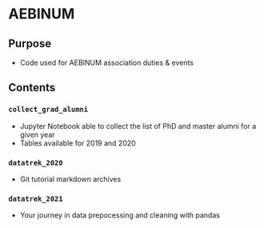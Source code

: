 # AEBINUM

## Purpose

- Code used for AEBINUM association duties & events

## Contents

### `collect_grad_alumni`
- Jupyter Notebook able to collect the list of PhD and master alumni for a given year
- Tables available for 2019 and 2020

### `datatrek_2020`
- Git tutorial markdown archives

### `datatrek_2021`
- Your journey in data prepocessing and cleaning with pandas